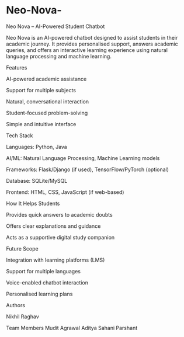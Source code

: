 # Neo-Nova-
Neo Nova – AI-Powered Student Chatbot

Neo Nova is an AI-powered chatbot designed to assist students in their academic journey. It provides personalised support, answers academic queries, and offers an interactive learning experience using natural language processing and machine learning.

Features

AI-powered academic assistance

Support for multiple subjects

Natural, conversational interaction

Student-focused problem-solving

Simple and intuitive interface

Tech Stack

Languages: Python, Java

AI/ML: Natural Language Processing, Machine Learning models

Frameworks: Flask/Django (if used), TensorFlow/PyTorch (optional)

Database: SQLite/MySQL

Frontend: HTML, CSS, JavaScript (if web-based)

How It Helps Students

Provides quick answers to academic doubts

Offers clear explanations and guidance

Acts as a supportive digital study companion

Future Scope

Integration with learning platforms (LMS)

Support for multiple languages

Voice-enabled chatbot interaction

Personalised learning plans

Authors

Nikhil Raghav

Team Members Mudit Agrawal
             Aditya Sahani
             Parshant 
